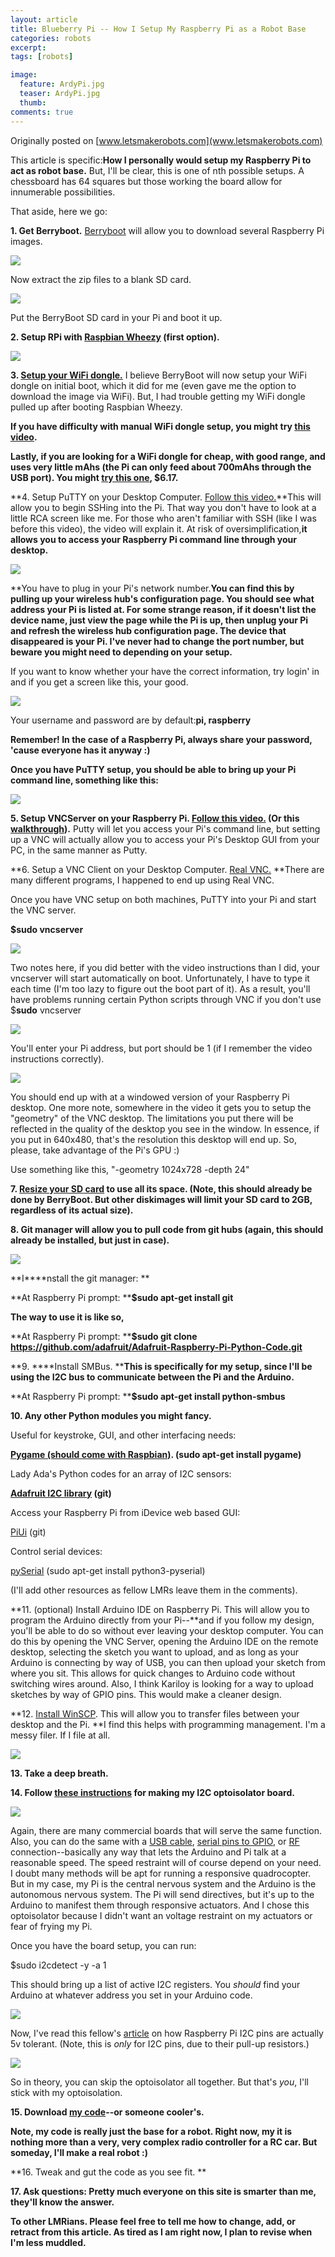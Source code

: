 ```yaml
---
layout: article
title: Blueberry Pi -- How I Setup My Raspberry Pi as a Robot Base
categories: robots
excerpt:
tags: [robots]

image:
  feature: ArdyPi.jpg
  teaser: ArdyPi.jpg
  thumb:
comments: true
---
```


Originally posted on [www.letsmakerobots.com](www.letsmakerobots.com)

This article is specific:**How I personally would setup my Raspberry Pi to act as robot base.**  But, I'll be clear, this is one of nth possible setups.  A chessboard has 64 squares but those working the board allow for innumerable possibilities.

That aside, here we go:

**1. Get Berryboot.**  [Berryboot](http://www.berryterminal.com/doku.php/berryboot) will allow you to download several Raspberry Pi images.

![](/images/BerryBoot.jpg)


Now extract the zip files to a blank SD card.

![](/images/BerryBootExtract.jpg)

Put the BerryBoot SD card in your Pi and boot it up.

**2. Setup RPi with [Raspbian Wheezy](http://www.raspberrypi.org/downloads) (first option).**

**![](/images/berryboot-install-distro2.png)**

**3. [Setup your WiFi dongle.](http://neville-wright.com/setup-your-raspberry-pi-wireless-network/)** I believe BerryBoot will now setup your WiFi dongle on initial boot, which it did for me (even gave me the option to download the image via WiFi).  But, I had trouble getting my WiFi dongle pulled up after booting Raspbian Wheezy.

**If you have difficulty with manual WiFi dongle setup, you might try [this video](http://www.youtube.com/watch?v=5AsSFq42pxI).**

**Lastly, if you are looking for a WiFi dongle for cheap, with good range, and uses very little mAhs (the Pi can only feed about 700mAhs through the USB port).  You might [try this one](http://www.fasttech.com/products/0/10002056/1147303-mini-150mbps-80211n-wireless-usb-20-wifi-network-a), $6.17.**

**4. Setup PuTTY on your Desktop Computer.  [Follow this video.](https://www.youtube.com/watch?v=k-ao1ZktuzI)**This will allow you to begin SSHing into the Pi.  That way you don't have to look at a little RCA screen like me.  For those who aren't familiar with SSH (like I was before this video), the video will explain it.  At risk of oversimplification,**it allows you to access your Raspberry Pi command line through your desktop.**

![](/images/Putty1.jpg)

**You have to plug in your Pi's network number.**You can find this by pulling up your wireless hub's configuration page.  You should see what address your Pi is listed at.  For some strange reason, if it doesn't list the device name, just view the page while the Pi is up, then unplug your Pi and refresh the wireless hub configuration page.  The device that disappeared is your Pi.  I've never had to change the port number, but beware you might need to depending on your setup.**

If you want to know whether your have the correct information, try login' in and if you get a screen like this, your good.

![](/images/Putty2.jpg)

Your username and password are by default:**pi, raspberry**

**Remember! In the case of a Raspberry Pi, always share your password, 'cause everyone has it anyway :)**

**Once you have PuTTY setup, you should be able to bring up your Pi command line, something like this:**

![](/images/Putty3.jpg)


**5. Setup VNCServer on your Raspberry Pi.  [Follow this video.](https://www.youtube.com/watch?v=c5QCoh8S0N4) (Or this [walkthrough](http://gettingstartedwithraspberrypi.tumblr.com/post/24142374137/setting-up-a-vnc-server)).** Putty will let you access your Pi's command line, but setting up a VNC will actually allow you to access your Pi's Desktop GUI from your PC, in the same manner as Putty.  

**6. Setup a VNC Client on your Desktop Computer. [Real VNC.](http://www.realvnc.com/download/viewer/) **There are many different programs, I happened to end up using Real VNC.

Once you have VNC setup on both machines, PuTTY into your Pi and start the VNC server.  

**$sudo vncserver**

![](/images/RealVNC5.jpg)

Two notes here, if you did better with the video instructions than I did, your vncserver will start automatically on boot.  Unfortunately, I have to type it each time (I'm too lazy to figure out the boot part of it).  As a result, you'll have problems running certain Python scripts through VNC if you don't use $**sudo** vncserver

![](/images/RealVNC.jpg)

You'll enter your Pi address, but port should be 1 (if I remember the video instructions correctly).

![](/images/RealVNC3.jpg)

You should end up with at a windowed version of your Raspberry Pi desktop.  One more note, somewhere in the video it gets you to setup the "geometry" of the VNC desktop.  The limitations you put there will be reflected in the quality of the desktop you see in the window.  In essence, if you put in 640x480, that's the resolution this desktop will end up.  So, please, take advantage of the Pi's GPU :)

Use something like this, "-geometry 1024x728 -depth 24"

**7.  [Resize your SD card](http://elinux.org/RPi_Resize_Flash_Partitions) to use all its space. (Note, this should already be done by BerryBoot.  But other diskimages will limit your SD card to 2GB, regardless of its actual size).**

**8. Git manager will allow you to pull code from git hubs (again, this should already be installed, but just in case).**

![](/images/gitinstall.jpg)

**I****nstall the git manager: **

**At Raspberry Pi prompt: ****$sudo apt-get install  git**

**The way to use it is like so,**

**At Raspberry Pi prompt: ****$sudo git clone https://github.com/adafruit/Adafruit-Raspberry-Pi-Python-Code.git**

**9. ****Install SMBus. ****This is specifically for my setup, since I'll be using the I2C bus to communicate between the Pi and the Arduino.**

**At Raspberry Pi prompt:  ****$sudo apt-get install python-smbus**

**10. Any other Python modules you might fancy.**

Useful for keystroke, GUI, and other interfacing needs:

**[Pygame (should come with Raspbian)](http://www.pygame.org/news.html). (sudo apt-get install pygame)**

Lady Ada's Python codes for an array of I2C sensors:

**[Adafruit I2C library](https://github.com/adafruit/Adafruit-Raspberry-Pi-Python-Code) (git)**

Access your Raspberry Pi from iDevice web based GUI:

 [PiUi](http://www.raspberrypi.org/archives/tag/piui) (git)

Control serial devices:

 [pySerial](http://pyserial.sourceforge.net/) (sudo apt-get install python3-pyserial)

(I'll add other resources as fellow LMRs leave them in the comments).

**11. (optional) Install Arduino IDE on Raspberry Pi.  This will allow you to program the Arduino directly from your Pi--**and if you follow my design, you'll be able to do so without ever leaving your desktop computer.  You can do this by opening the VNC Server, opening the Arduino IDE on the remote desktop, selecting the sketch you want to upload, and as long as your Arduino is connecting by way of USB, you can then upload your sketch from where you sit.  This allows for quick changes to Arduino code without switching wires around.  Also, I think Kariloy is looking for a way to upload sketches by way of GPIO pins.  This would make a cleaner design.

**12. [Install WinSCP](http://winscp.net/eng/download.php).  This will allow you to transfer files between your desktop and the Pi. **I find this helps with programming management.  I'm a messy filer.  If I file at all.

![](/images/winscp.jpg)

**13.  Take a deep breath.**

**14.  Follow [these instructions](http://letsmakerobots.com/node/36847) for making my I2C optoisolator board.**

![](/images/IMG_0602.jpg)

Again, there are many commercial boards that will serve the same function.  Also, you can do the same with a [USB cable](http://www.doctormonk.com/2012/04/raspberry-pi-and-arduino.html), [serial pins to GPIO](http://justpushbuttons.com/blog/?p=376), or [RF](http://www.cooking-hacks.com/index.php/documentation/tutorials/raspberry-pi-xbee) connection--basically any way that lets the Arduino and Pi talk at a reasonable speed.  The speed restraint will of course depend on your need.  I doubt many methods will be apt for running a responsive quadrocopter.  But in my case, my Pi is the central nervous system and the Arduino is the autonomous nervous system.   The Pi will send directives, but it's up to the Arduino to manifest them through responsive actuators.  And I chose this optoisolator because I didn't want an voltage restraint on my actuators or fear of frying my Pi.

Once you have the board setup, you can run:

 $sudo i2cdetect -y -a 1

This should bring up a list of active I2C registers.  You _should_ find your Arduino at whatever address you set in your Arduino code.

![](/images/i2cshowsup2.jpg)

Now, I've read this fellow's [article](http://quick2wire.com/category/raspberry-pi/) on how Raspberry Pi I2C pins are actually 5v tolerant.  (Note, this is _only_ for I2C pins, due to their pull-up resistors.)

![](/images/i2c5vtolerant.jpg)

So in theory, you can skip the optoisolator all together.  But that's _you_, I'll stick with my optoisolation.

**15. Download [my code](http://www.ubermentis.com/files/piI2c_v4.zip)--or someone cooler's.**

**Note, my code is really just the base for a robot.  Right now, my it is nothing more than a very, very complex radio controller for a RC car.  But someday, I'll make a real robot :)**

**16.  Tweak and gut the code as you see fit. **

**17.  Ask questions: Pretty much everyone on this site is smarter than me, they'll know the answer.**

**To other LMRians.  Please feel free to tell me how to change, add, or retract from this article.  As tired as I am right now, I plan to revise when I'm less muddled.**
